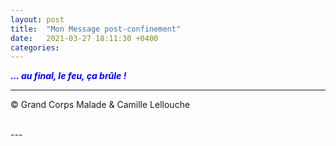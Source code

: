 ```yaml
---
layout: post
title:  "Mon Message post-confinement"
date:   2021-03-27 18:11:30 +0400
categories: 
---
```



<span style="color: blue">***... au final, le feu, ça brûle !***</span>
<br/>


---
&copy;  Grand Corps Malade & Camille Lellouche

<br>
---
<!---
<span style="color: blue">***Le temps est maussade et il faut un peu de soleil pour rechauffer les coeurs ...***</span>
--->